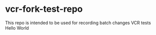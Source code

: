 # vcr-fork-test-repo
This repo is intended to be used for recording batch changes VCR tests
Hello World
